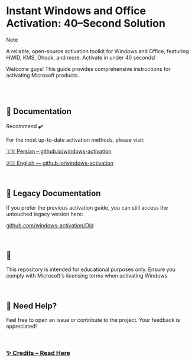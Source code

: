 # Instant Windows and Office Activation: 40–Second Solution

> [!NOTE]
>
> A reliable, open-source activation toolkit for Windows and Office, featuring HWID, KMS, Ohook, and more. Activate in under 40 seconds!  
>
> 
> Welcome guys! This guide provides comprehensive instructions for activating Microsoft products.
>
> <br/> 

</br>

## 🌠 Documentation 
Recommend ✔️ 

For the most up-to-date activation methods, please visit:

[🇮🇷 Persian – github.io/windows-activation][1]  

[🇦🇺 English — github.io/windows-activation][2]

</br>

## 🌌 Legacy Documentation

If you prefer the previous activation guide, you can still access the untouched legacy version here:

[github.com/windows-activation/Old][3]  

</br>

## 🌱 
This repository is intended for educational purposes only. Ensure you comply with Microsoft's licensing terms when activating Windows.  

</br>

## 💭 Need Help?

Feel free to open an issue or contribute to the project. Your feedback is appreciated!  

<br/>

### [✨ Credits – Read Here][4]

[1]: https://nirevil.github.io/windows-activation/fa/
[2]: https://nirevil.github.io/windows-activation/
[3]: https://github.com/NiREvil/windows-activation/tree/Old
[4]: https://NiREvil.github.io/windows-activation/wa/credits
